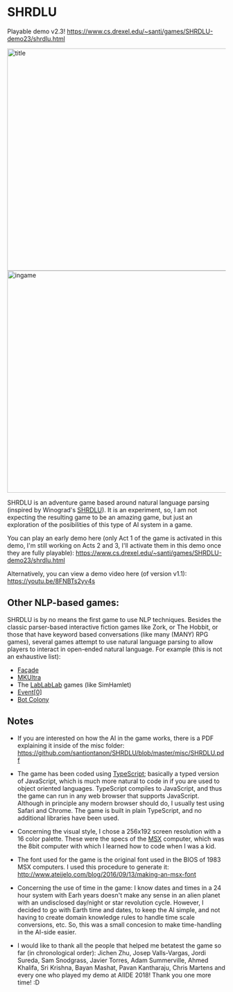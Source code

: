 # SHRDLU

Playable demo v2.3! https://www.cs.drexel.edu/~santi/games/SHRDLU-demo23/shrdlu.html

<img src="https://github.com/santiontanon/SHRDLU/blob/master/misc/SHRDLU-ss1.png?raw=true" alt="title" width="512"/> 

<img src="https://github.com/santiontanon/SHRDLU/blob/master/misc/SHRDLU-ss2.png?raw=true" alt="ingame" width="512"/> 

SHRDLU is an adventure game based around natural language parsing (inspired by Winograd's <a href="https://en.wikipedia.org/wiki/SHRDLU">SHRDLU</a>). It is an experiment, so, I am not expecting the resulting game to be an amazing game, but just an exploration of the posibilities of this type of AI system in a game.

You can play an early demo here (only Act 1 of the game is activated in this demo, I'm still working on Acts 2 and 3, I'll activate them in this demo once they are fully playable): https://www.cs.drexel.edu/~santi/games/SHRDLU-demo23/shrdlu.html

Alternatively, you can view a demo video here (of version v1.1): https://youtu.be/8FNBTs2yv4s

## Other NLP-based games:

SHRDLU is by no means the first game to use NLP techniques. Besides the classic parser-based interactive fiction games like Zork, or The Hobbit, or those that have keyword based conversations (like many (MANY) RPG games), several games attempt to use natural language parsing to allow players to interact in open-ended natural language. For example (this is not an exhaustive list):
- <a href="https://en.wikipedia.org/wiki/Façade_(video_game)">Façade</a>
- <a href="https://www.aaai.org/ocs/index.php/AIIDE/AIIDE15/paper/view/11549">MKUltra</a>
- The <a href="https://www.lablablab.net/?page_id=9">LabLabLab</a> games (like SimHamlet)
- <a href="https://en.wikipedia.org/wiki/Event_0">Event[0]</a>
- <a href="https://en.wikipedia.org/wiki/Bot_Colony">Bot Colony</a>


## Notes

- If you are interested on how the AI in the game works, there is a PDF explaining it inside of the misc folder: https://github.com/santiontanon/SHRDLU/blob/master/misc/SHRDLU.pdf

- The game has been coded using <a href="http://www.typescriptlang.org">TypeScript</a>; basically a typed version of JavaScript, which is much more natural to code in if you are used to object oriented languages. TypeScript compiles to JavaScript, and thus the game can run in any web browser that supports JavaScript. Although in principle any modern browser should do, I usually test using Safari and Chrome. The game is built in plain TypeScript, and no additional libraries have been used. 

- Concerning the visual style, I chose a 256x192 screen resolution with a 16 color palette. These were the specs of the <a href="https://en.wikipedia.org/wiki/MSX">MSX</a> computer, which was the 8bit computer with which I learned how to code when I was a kid.

- The font used for the game is the original font used in the BIOS of 1983 MSX computers. I used this procedure to generate it: http://www.ateijelo.com/blog/2016/09/13/making-an-msx-font

- Concerning the use of time in the game: I know dates and times in a 24 hour system with Earh years doesn't make any sense in an alien planet with an undisclosed day/night or star revolution cycle. However, I decided to go with Earth time and dates, to keep the AI simple, and not having to create domain knowledge rules to handle time scale conversions, etc. So, this was a small concesion to make time-handling in the AI-side easier.

- I would like to thank all the people that helped me betatest the game so far (in chronological order): Jichen Zhu, Josep Valls-Vargas, Jordi Sureda, Sam Snodgrass, Javier Torres, Adam Summerville, Ahmed Khalifa, Sri Krishna, Bayan Mashat, Pavan Kantharaju, Chris Martens and every one who played my demo at AIIDE 2018! Thank you one more time! :D
	
